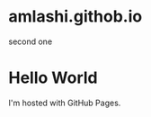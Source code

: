 # amlashi.githob.io
second one
<!DOCTYPE html>
<html>
<body>
<h1>Hello World</h1>
<p>I'm hosted with GitHub Pages.</p>
</body>
</html>
